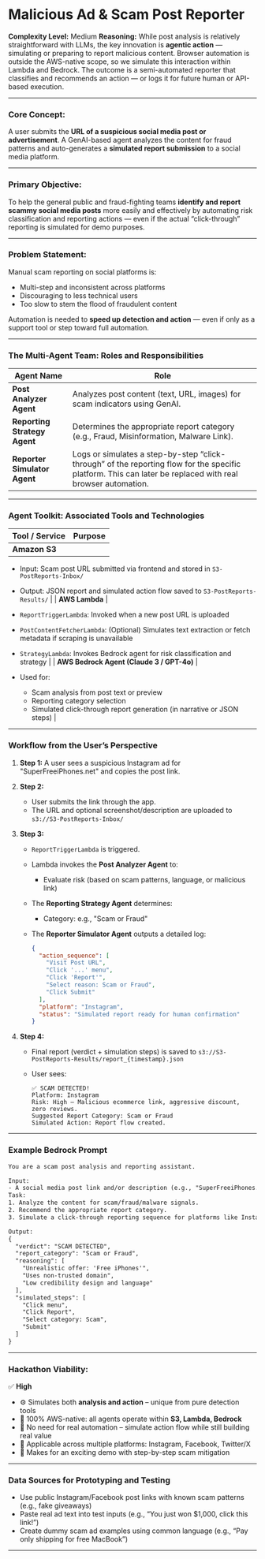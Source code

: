
# Malicious Ad & Scam Post Reporter

**Complexity Level:** Medium
**Reasoning:** While post analysis is relatively straightforward with LLMs, the key innovation is **agentic action** — simulating or preparing to report malicious content. Browser automation is outside the AWS-native scope, so we simulate this interaction within Lambda and Bedrock. The outcome is a semi-automated reporter that classifies and recommends an action — or logs it for future human or API-based execution.

---

### **Core Concept:**

A user submits the **URL of a suspicious social media post or advertisement**. A GenAI-based agent analyzes the content for fraud patterns and auto-generates a **simulated report submission** to a social media platform.

---

### **Primary Objective:**

To help the general public and fraud-fighting teams **identify and report scammy social media posts** more easily and effectively by automating risk classification and reporting actions — even if the actual “click-through” reporting is simulated for demo purposes.

---

### **Problem Statement:**

Manual scam reporting on social platforms is:

* Multi-step and inconsistent across platforms
* Discouraging to less technical users
* Too slow to stem the flood of fraudulent content

Automation is needed to **speed up detection and action** — even if only as a support tool or step toward full automation.

---

### **The Multi-Agent Team: Roles and Responsibilities**

| Agent Name                   | Role                                                                                                                                                       |
| ---------------------------- | ---------------------------------------------------------------------------------------------------------------------------------------------------------- |
| **Post Analyzer Agent**      | Analyzes post content (text, URL, images) for scam indicators using GenAI.                                                                                 |
| **Reporting Strategy Agent** | Determines the appropriate report category (e.g., Fraud, Misinformation, Malware Link).                                                                    |
| **Reporter Simulator Agent** | Logs or simulates a step-by-step “click-through” of the reporting flow for the specific platform. This can later be replaced with real browser automation. |

---

### **Agent Toolkit: Associated Tools and Technologies**

| Tool / Service | Purpose |
| -------------- | ------- |
| **Amazon S3**  |         |

* Input: Scam post URL submitted via frontend and stored in `S3-PostReports-Inbox/`
* Output: JSON report and simulated action flow saved to `S3-PostReports-Results/` |
  \| **AWS Lambda** |
* `ReportTriggerLambda`: Invoked when a new post URL is uploaded
* `PostContentFetcherLambda`: (Optional) Simulates text extraction or fetch metadata if scraping is unavailable
* `StrategyLambda`: Invokes Bedrock agent for risk classification and strategy |
  \| **AWS Bedrock Agent (Claude 3 / GPT-4o)** |
* Used for:

  * Scam analysis from post text or preview
  * Reporting category selection
  * Simulated click-through report generation (in narrative or JSON steps) |

---

### **Workflow from the User’s Perspective**

1. **Step 1:** A user sees a suspicious Instagram ad for "SuperFreeiPhones.net" and copies the post link.

2. **Step 2:**

   * User submits the link through the app.
   * The URL and optional screenshot/description are uploaded to `s3://S3-PostReports-Inbox/`

3. **Step 3:**

   * `ReportTriggerLambda` is triggered.
   * Lambda invokes the **Post Analyzer Agent** to:

     * Evaluate risk (based on scam patterns, language, or malicious link)
   * The **Reporting Strategy Agent** determines:

     * Category: e.g., "Scam or Fraud"
   * The **Reporter Simulator Agent** outputs a detailed log:

     ```json
     {
       "action_sequence": [
         "Visit Post URL",
         "Click '...' menu",
         "Click 'Report'",
         "Select reason: Scam or Fraud",
         "Click Submit"
       ],
       "platform": "Instagram",
       "status": "Simulated report ready for human confirmation"
     }
     ```

4. **Step 4:**

   * Final report (verdict + simulation steps) is saved to `s3://S3-PostReports-Results/report_{timestamp}.json`
   * User sees:

     ```
     ✅ SCAM DETECTED!
     Platform: Instagram  
     Risk: High – Malicious ecommerce link, aggressive discount, zero reviews.  
     Suggested Report Category: Scam or Fraud  
     Simulated Action: Report flow created.  
     ```

---

### **Example Bedrock Prompt**

```txt
You are a scam post analysis and reporting assistant.

Input:
- A social media post link and/or description (e.g., "SuperFreeiPhones.net - 100% free phones, only pay shipping")
Task:
1. Analyze the content for scam/fraud/malware signals.
2. Recommend the appropriate report category.
3. Simulate a click-through reporting sequence for platforms like Instagram or Facebook.

Output:
{
  "verdict": "SCAM DETECTED",
  "report_category": "Scam or Fraud",
  "reasoning": [
    "Unrealistic offer: 'Free iPhones'",
    "Uses non-trusted domain",
    "Low credibility design and language"
  ],
  "simulated_steps": [
    "Click menu",
    "Click Report",
    "Select category: Scam",
    "Submit"
  ]
}
```

---

### **Hackathon Viability:**

✅ **High**

* ⚙️ Simulates both **analysis and action** – unique from pure detection tools
* 🧱 100% AWS-native: all agents operate within **S3, Lambda, Bedrock**
* 🧪 No need for real automation – simulate action flow while still building real value
* 🎯 Applicable across multiple platforms: Instagram, Facebook, Twitter/X
* 👏 Makes for an exciting demo with step-by-step scam mitigation

---

### **Data Sources for Prototyping and Testing**

* Use public Instagram/Facebook post links with known scam patterns (e.g., fake giveaways)
* Paste real ad text into test inputs (e.g., “You just won \$1,000, click this link!”)
* Create dummy scam ad examples using common language (e.g., “Pay only shipping for free MacBook”)

---
